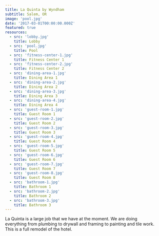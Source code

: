 ```yaml
---
title: La Quinta by Wyndham
subtitle: Salem, OR
image: 'pool.jpg'
date: '2017-03-01T00:00:00.000Z'
featured: true
resources:
  - src: 'lobby.jpg'
    title: Lobby
  - src: 'pool.jpg'
    title: Pool
  - src: 'fitness-center-1.jpg'
    title: Fitness Center 1
  - src: 'fitness-center-2.jpg'
    title: Fitness Center 2
  - src: 'dining-area-1.jpg'
    title: Dining Area 1
  - src: 'dining-area-2.jpg'
    title: Dining Area 2
  - src: 'dining-area-3.jpg'
    title: Dining Area 3
  - src: 'dining-area-4.jpg'
    title: Dining Area 4
  - src: 'guest-room-1.jpg'
    title: Guest Room 1
  - src: 'guest-room-2.jpg'
    title: Guest Room 2
  - src: 'guest-room-3.jpg'
    title: Guest Room 3
  - src: 'guest-room-4.jpg'
    title: Guest Room 4
  - src: 'guest-room-5.jpg'
    title: Guest Room 5
  - src: 'guest-room-6.jpg'
    title: Guest Room 6
  - src: 'guest-room-7.jpg'
    title: Guest Room 7
  - src: 'guest-room-8.jpg'
    title: Guest Room 8
  - src: 'bathroom-1.jpg'
    title: Bathroom 1
  - src: 'bathroom-2.jpg'
    title: Bathroom 2
  - src: 'bathroom-3.jpg'
    title: Bathroom 3
---
```


La Quinta is a large job that we have at the moment. We are doing everything from plumbing to drywall and framing to painting and tile work. This is a full remodel of the hotel.
